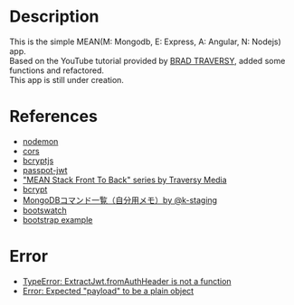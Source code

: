 # Description  
This is the simple MEAN(M: Mongodb, E: Express, A: Angular, N: Nodejs) app.  
Based on the YouTube tutorial provided by [BRAD TRAVERSY](http://traversymedia.com/), added some functions and refactored.  
This app is still under creation.       

    
# References     
* [nodemon](https://www.npmjs.com/package/nodemon)  
* [cors](https://www.npmjs.com/package/cors)    
* [bcryptjs](https://www.npmjs.com/package/bcryptjs)    
* [passpot-jwt](https://www.npmjs.com/package/passport-jwt)  
* ["MEAN Stack Front To Back" series by Traversy Media](https://www.youtube.com/watch?v=uONz0lEWft0&index=1&list=PLillGF-RfqbZMNtaOXJQiDebNXjVapWPZ)       
* [bcrypt](https://qiita.com/_daisuke/items/990513e89ca169e9c4ad)   
* [MongoDBコマンド一覧（自分用メモ）by @k-staging](https://qiita.com/k-staging/items/a386d272abb2c9b92f1a)  
* [bootswatch](https://bootswatch.com/)     
* [bootstrap example](https://v4-alpha.getbootstrap.com/examples/)   
    
    
# Error  
* [TypeError: ExtractJwt.fromAuthHeader is not a function](https://pt.stackoverflow.com/questions/229944/typeerror-extractjwt-fromauthheader-is-not-a-function)    
* [Error: Expected "payload" to be a plain object](https://github.com/bradtraversy/nodeauthapp/issues/3)        
  

